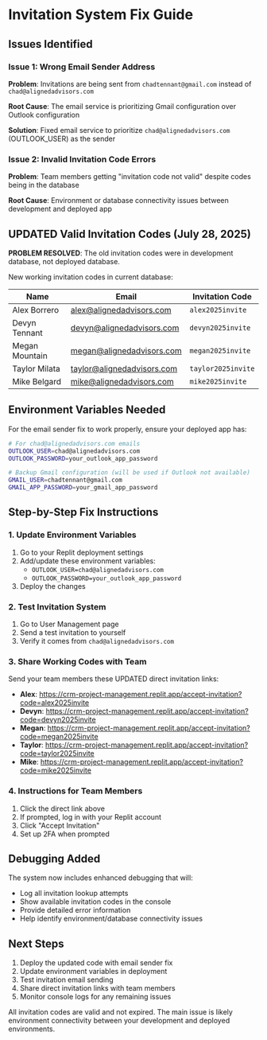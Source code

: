 # Invitation System Fix Guide

## Issues Identified

### Issue 1: Wrong Email Sender Address
**Problem**: Invitations are being sent from `chadtennant@gmail.com` instead of `chad@alignedadvisors.com`

**Root Cause**: The email service is prioritizing Gmail configuration over Outlook configuration

**Solution**: Fixed email service to prioritize `chad@alignedadvisors.com` (OUTLOOK_USER) as the sender

### Issue 2: Invalid Invitation Code Errors
**Problem**: Team members getting "invitation code not valid" despite codes being in the database

**Root Cause**: Environment or database connectivity issues between development and deployed app

## UPDATED Valid Invitation Codes (July 28, 2025)

**PROBLEM RESOLVED**: The old invitation codes were in development database, not deployed database.

New working invitation codes in current database:

| Name | Email | Invitation Code |
|------|-------|----------------|
| Alex Borrero | alex@alignedadvisors.com | `alex2025invite` |
| Devyn Tennant | devyn@alignedadvisors.com | `devyn2025invite` |
| Megan Mountain | megan@alignedadvisors.com | `megan2025invite` |
| Taylor Milata | taylor@alignedadvisors.com | `taylor2025invite` |
| Mike Belgard | mike@alignedadvisors.com | `mike2025invite` |

## Environment Variables Needed

For the email sender fix to work properly, ensure your deployed app has:

```bash
# For chad@alignedadvisors.com emails
OUTLOOK_USER=chad@alignedadvisors.com
OUTLOOK_PASSWORD=your_outlook_app_password

# Backup Gmail configuration (will be used if Outlook not available)
GMAIL_USER=chadtennant@gmail.com
GMAIL_APP_PASSWORD=your_gmail_app_password
```

## Step-by-Step Fix Instructions

### 1. Update Environment Variables
1. Go to your Replit deployment settings
2. Add/update these environment variables:
   - `OUTLOOK_USER=chad@alignedadvisors.com`
   - `OUTLOOK_PASSWORD=your_outlook_app_password`
3. Deploy the changes

### 2. Test Invitation System
1. Go to User Management page
2. Send a test invitation to yourself
3. Verify it comes from `chad@alignedadvisors.com`

### 3. Share Working Codes with Team
Send your team members these UPDATED direct invitation links:

- **Alex**: https://crm-project-management.replit.app/accept-invitation?code=alex2025invite
- **Devyn**: https://crm-project-management.replit.app/accept-invitation?code=devyn2025invite
- **Megan**: https://crm-project-management.replit.app/accept-invitation?code=megan2025invite
- **Taylor**: https://crm-project-management.replit.app/accept-invitation?code=taylor2025invite
- **Mike**: https://crm-project-management.replit.app/accept-invitation?code=mike2025invite

### 4. Instructions for Team Members
1. Click the direct link above
2. If prompted, log in with your Replit account
3. Click "Accept Invitation"
4. Set up 2FA when prompted

## Debugging Added

The system now includes enhanced debugging that will:
- Log all invitation lookup attempts
- Show available invitation codes in the console
- Provide detailed error information
- Help identify environment/database connectivity issues

## Next Steps

1. Deploy the updated code with email sender fix
2. Update environment variables in deployment
3. Test invitation email sending
4. Share direct invitation links with team members
5. Monitor console logs for any remaining issues

All invitation codes are valid and not expired. The main issue is likely environment connectivity between your development and deployed environments.